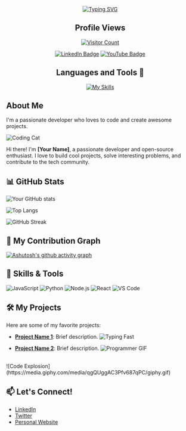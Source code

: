 <!-- Title and Intro -->
<p align="center">
  <a href="https://git.io/typing-svg" rel="nofollow">
    <img src="https://readme-typing-svg.demolab.com?font=Fira+Code&size=30&pause=1000&center=true&width=435&lines=Sup+Mates+!;I'm+Taha+Ahmed;Python+Developer;C++ +Developer;Computer+Science+Student;Learning+Everyday;" alt="Typing SVG">
  </a>
</p>

<h2 align="center">Profile Views</h2>
<p align="center">
  <a href="https://profile-counter.glitch.me/{CodesbyTaha}/count.svg"><img src="https://profile-counter.glitch.me/{CodesbyTaha}/count.svg" alt="Visitor Count"></a>
</p>

<p align="center">
  <a href="https://www.linkedin.com/in/taha-ahmed-6aa265289/"><img src="https://img.shields.io/badge/LinkedIn-blue?style=for-the-badge&logo=linkedin&logoColor=white" alt="LinkedIn Badge"></a>
  <a href="https://www.youtube.com/@injustice4313"><img src="https://img.shields.io/badge/YouTube-red?style=for-the-badge&logo=youtube&logoColor=white" alt="YouTube Badge"></a>
</p>

<h2 align="center">Languages and Tools 🧰</h2>

<p align="center">
  <a href="https://skillicons.dev">
    <img src="https://skillicons.dev/icons?i=py,cpp,html,css,github,linux,visualstudio,vscode, ubuntu, windows, mongodb" alt="My Skills">
  </a>
</p>



## About Me

I'm a passionate developer who loves to code and create awesome projects.

![Coding Cat](https://media.giphy.com/media/JIX9t2j0ZTN9S/giphy.gif)

Hi there! I'm **[Your Name]**, a passionate developer and open-source enthusiast. I love to build cool projects, solve interesting problems, and contribute to the tech community.

<!-- GitHub Stats -->
## 📊 GitHub Stats

<!-- GitHub Readme Stats -->
![Your GitHub stats](https://github-readme-stats.vercel.app/api?username=yourusername&show_icons=true&theme=radical)

<!-- Top Languages -->
![Top Langs](https://github-readme-stats.vercel.app/api/top-langs/?username=yourusername&layout=compact&theme=radical)

<!-- Streak Stats -->
![GitHub Streak](https://github-readme-streak-stats.herokuapp.com/?user=yourusername&theme=radical)

<!-- Activity Graph -->
## 🌱 My Contribution Graph

[![Ashutosh's github activity graph](https://github-readme-activity-graph.vercel.app/graph?username=CodesbyTaha&theme=tokyo-night)](https://github.com/ashutosh00710/github-readme-activity-graph)


<!-- Badges and Skills -->
## 🚀 Skills & Tools

![JavaScript](https://img.shields.io/badge/-JavaScript-F7DF1E?style=flat-square&logo=javascript&logoColor=black)
![Python](https://img.shields.io/badge/-Python-3776AB?style=flat-square&logo=python&logoColor=white)
![Node.js](https://img.shields.io/badge/-Node.js-339933?style=flat-square&logo=node.js&logoColor=white)
![React](https://img.shields.io/badge/-React-61DAFB?style=flat-square&logo=react&logoColor=white)
![VS Code](https://img.shields.io/badge/-VS%20Code-007ACC?style=flat-square&logo=visual-studio-code&logoColor=white)

<!-- Projects Showcase -->
## 🛠️ My Projects

Here are some of my favorite projects:

- **[Project Name 1](https://github.com/yourusername/project1)**: Brief description.
![Typing Fast](https://media.giphy.com/media/3o7aD3rLN7hR9oGzYs/giphy.gif)
  
- **[Project Name 2](https://github.com/yourusername/project2)**: Brief description.
![Programmer GIF](https://media.giphy.com/media/11ZSwQNWba4YF2/giphy.gif)
<br>
![Code Explosion](https://media.giphy.com/media/qgQUggAC3Pfv687qPC/giphy.gif)



<!-- Contact -->
## 📫 Let's Connect!

- [LinkedIn](https://www.linkedin.com/in/yourusername)
- [Twitter](https://twitter.com/yourusername)
- [Personal Website](https://yourwebsite.com)


